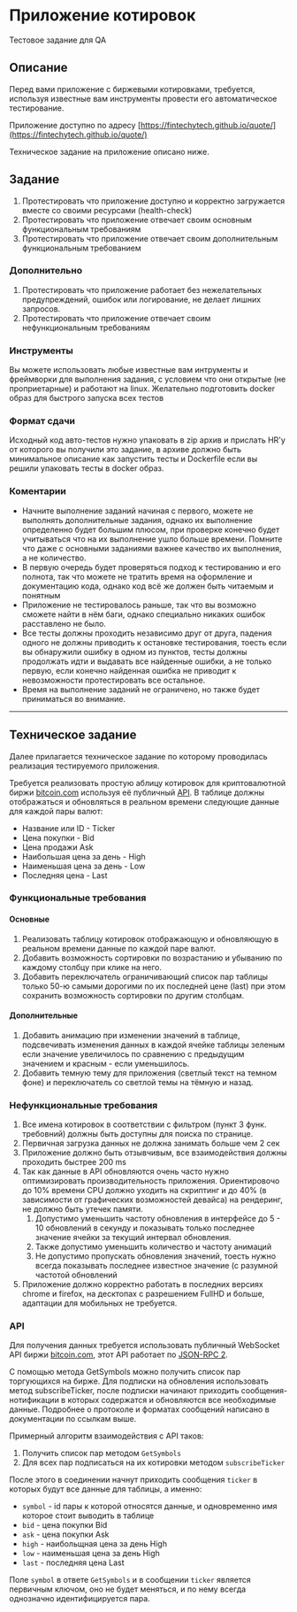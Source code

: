 # Приложение котировок

Тестовое задание для QA

## Описание

Перед вами приложение с биржевыми котировками, требуется, используя известные вам инструменты провести его автоматическое тестирование.

Приложение доступно по адресу [https://fintechytech.github.io/quote/](https://fintechytech.github.io/quote/)

Техническое задание на приложение описано ниже.

## Задание

1. Протестировать что приложение доступно и корректно загружается вместе со своими ресурсами (health-check)
2. Протестировать что приложение отвечает своим основным функциональным требованиям 
3. Протестировать что приложение отвечает своим дополнительным функциональным требованием

### Дополнительно

1. Протестировать что приложение работает без нежелательных предупреждений, ошибок или логирование, не делает лишних запросов.
2. Протестировать что приложение отвечает своим нефункциональным требованиям


### Инструменты

Вы можете использовать любые известные вам интрументы и фреймворки для выполнения задания, с условием что они открытые (не проприетарные) и работают на linux.
Желательно подготовить docker образ для быстрого запуска всех тестов

### Формат сдачи

Исходный код авто-тестов нужно упаковать в zip архив и прислать HR'у от которого вы получили это задание, в архиве должно быть минимальное описание как запустить тесты и Dockerfile если вы решили упаковать тесты в docker образ.

### Коментарии

* Начните выполнение заданий начиная с первого, можете не выполнять дополнительные задания, однако их выполнение определенно будет большим плюсом, при проверке конечно будет учитываться что на их выполнение ушло больше времени. Помните что даже с основными заданиями важнее качество их выполнения, а не количество.
* В первую очередь будет проверяться подход к тестированию и его полнота, так что можете не тратить время на оформление и документацию кода, однако код всё же должен быть читаемым и понятным
* Приложение не тестировалось раньше, так что вы возможно сможете найти в нём баги, однако специально никаких ошибок расставлено не было.
* Все тесты должны проходить независимо друг от друга, падения одного не должны приводить к остановке тестирования, тоесть если вы обнаружили ошибку в одном из пунктов, тесты должны продолжать идти и выдавать все найденные ошибки, а не только первую, если конечно найденная ошибка не приводит к невозможности протестировать все остальное.
* Время на выполнение заданий не ограничено, но также будет приниматься во внимание.


---

## Техническое задание

Далее прилагается техническое задание по которому проводилась реализация тестируемого приложения.

Требуется реализовать простую аблицу котировок для криптовалютной биржи [bitcoin.com](https://exchange.bitcoin.com/) используя eё публичный [API](https://api.exchange.bitcoin.com/).
В таблице должны отображаться и обновляться в реальном времени следующие данные для каждой пары валют:

* Название или ID - Ticker
* Цена покупки - Bid
* Цена продажи Ask
* Наибольшая цена за день - High
* Наименьшая цена за день - Low
* Последняя цена - Last


### Функциональные требования

#### Основные

1. Реализовать таблицу котировок отображающую и обновляющую в реальном времени данные по каждой паре валют.
2. Добавить возможность сортировки по возрастанию и убыванию по каждому столбцу при клике на него.
3. Добавить переключатель ограничивающий список пар таблицы только 50-ю самыми дорогими по их последней цене (last) при этом сохранить возможность сортировки по другим столбцам.

#### Дополнительные

1. Добавить анимацию при изменении значений в таблице, подсвечивать изменения данных в каждой ячейке таблицы зеленым если значение увеличилось по сравнению с предыдущим значением и красным - если уменьшилось.
2. Добавить темную тему для приложения (светлый текст на темном фоне) и переключатель со светлой темы на тёмную и назад.

### Нефункциональные требования

1. Все имена котировок в соответствии с фильтром (пункт 3 функ. требовний) должны быть доступны для поиска по странице.
2. Первичная загрузка данных не должна занимать больше чем 2 сек
3. Приложение должно быть отзывчивым, все взаимодействия должны проходить быстрее 200 ms
4. Так как данные в API обновляются очень часто нужно оптимизировать производительность приложения. Ориентировочо до 10% времени CPU должно уходить на скриптинг и до 40% (в зависимости от графических возможностей девайса) на рендеринг, не должно быть утечек памяти.
    1. Допустимо уменьшить частоту обновления в интерфейсе до 5 - 10 обновлений в секунду и показывать только последнее значение ячейки за текущий интервал обновления.
    2. Также допустимо уменьшить количество и частоту анимаций
    3. Не допустимо пропускать обновления значений, тоесть нужно всегда показывать последнее известное значение (с разумной частотой обновлений
5. Приложение должно корректно работать в последних версиях chrome и firefox, на десктопах с разрешением FullHD и больше, адаптации для мобильных не требуется.

### API

Для получения данных требуется использовать публичный WebSocket API биржи [bitcoin.com](https://api.exchange.bitcoin.com/), этот API работает по [JSON-RPC 2](https://www.jsonrpc.org/specification).

С помощью метода GetSymbols можно получить список пар торгующихся на бирже. Для подписки на обновления использовать метод subscribeTicker, после подписки начинают приходить сообщения-нотификации в которых содержатся и обновляются все необходимые данные. Подробнее о протоколе и форматах сообщений написано в документации по ссылкам выше.

Примерный алгоритм взаимодействия с API таков:

1. Получить список пар методом `GetSymbols`
2. Для всех пар подписаться на их котировки методом `subscribeTicker`

После этого в соединении начнут приходить сообщения `ticker` в которых будут все данные для таблицы, а именно:

* `symbol` - id пары к которой относятся данные, и одновременно имя которое стоит выводить в таблице
* `bid` - цена покупки Bid
* `ask` - цена покупки Ask
* `high` - наибольщная цена за день High
* `low` - наименьшая цена за день High
* `last` - последняя цена Last

Поле `symbol` в ответе `GetSymbols` и в сообщении `ticker` является первичным ключом, оно не будет меняться, и по нему всегда однозначно идентифицируется пара.
